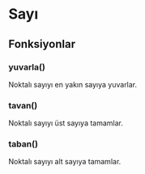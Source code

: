 # Sayı

## Fonksiyonlar

### yuvarla()
Noktalı sayıyı en yakın sayıya yuvarlar.

### tavan()
Noktalı sayıyı üst sayıya tamamlar.

### taban()
Noktalı sayıyı alt sayıya tamamlar.
